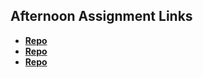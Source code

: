 ## Afternoon Assignment Links

* **[Repo](https://github.com/everettsmith928/choreList)**
* **[Repo](https://github.com/everettsmith928/gregslistSQL)**
* **[Repo](https://github.com/everettsmith928/allSpice)**

